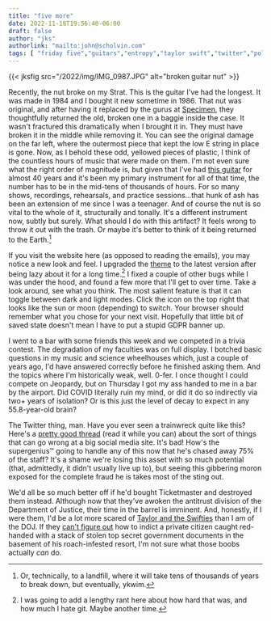 ```yaml
---
title: "five more"
date: 2022-11-18T19:56:40-06:00
draft: false
author: "jks"
authorlink: "mailto:john@scholvin.com"
tags: [ "friday five","guitars","entropy","taylor swift","twitter","politics","meta" ]
---
```


{{< jksfig src="/2022/img/IMG_0987.JPG"  alt="broken guitar nut" >}}

Recently, the nut broke on my Strat. This is the guitar I've had the longest. It was made in 1984 and I bought it new sometime in 1986. That nut was original, and after having it replaced by the gurus at [Specimen](https://www.specimenproducts.com/), they thoughtfully returned the old, broken one in a baggie inside the case. It wasn't fractured this dramatically when I brought it in. They must have broken it in the middle while removing it. You can see the original damage on the far left, where the outermost piece that kept the low E string in place is gone. Now, as I behold these odd, yellowed pieces of plastic, I think of the countless hours of music that were made on them. I'm not even sure what the right order of magnitude is, but given that I've had [this guitar](https://photos.app.goo.gl/YC5z3XqWz8JxFqr27) for almost 40 years and it's been my primary instrument for all of that time, the number has to be in the mid-tens of thousands of hours. For so many shows, recordings, rehearsals, and practice sessions...that hunk of ash has been an extension of me since I was a teenager. And of course the nut is so vital to the whole of it, structurally and tonally. It's a different instrument now, subtly but surely. What should I do with this artifact? It feels wrong to throw it out with the trash. Or maybe it's better to think of it being returned to the Earth.[^1]

If you visit the website here (as opposed to reading the emails), you may notice a new look and feel. I upgraded the [theme](https://github.com/dataCobra/hugo-vitae) to the latest version after being lazy about it for a long time.[^2] I fixed a couple of other bugs while I was under the hood, and found a few more that I'll get to over time. Take a look around, see what you think. The most salient feature is that it can toggle between dark and light modes. Click the icon on the top right that looks like the sun or moon (depending) to switch. Your browser should remember what you chose for your next visit. Hopefully that little bit of saved state doesn't mean I have to put a stupid GDPR banner up.

I went to a bar with some friends this week and we competed in a trivia contest. The degradation of my faculties was on full display. I botched basic questions in my music and science wheelhouses which, just a couple of years ago, I'd have answered correctly before he finished asking them. And the topics where I'm historically weak, well. 0-fer. I once thought I could compete on Jeopardy, but on Thursday I got my ass handed to me in a bar by the airport. Did COVID literally ruin my mind, or did it do so indirectly via two+ years of isolation? Or is this just the level of decay to expect in any 55.8-year-old brain?


The Twitter thing, man. Have you ever seen a trainwreck quite like this? Here's a [pretty good thread](https://twitter.com/MosquitoCapital/status/1593541177965678592) (read it while you can) about the sort of things that can go wrong at a big social media site. It's bad! How's the supergenius&trade; going to handle any of this now that he's chased away 75% of the staff? It's a shame we're losing this asset with so much potential (that, admittedly, it didn't usually live up to), but seeing this gibbering moron exposed for the complete fraud he is takes most of the sting out.

We'd all be so much better off if he'd bought Ticketmaster and destroyed them instead. Although now that they've awoken the antitrust division of the Department of Justice, their time in the barrel is imminent. And, honestly, if I were them, I'd be a lot more scared of [Taylor and the Swifties](https://www.theverge.com/2022/11/18/23466465/taylor-swift-eras-tour-ticketmaster-statement) than I am of the DOJ. If they [can't figure out](https://wapo.st/3ghbFM9) how to indict a private citizen caught red-handed with a stack of stolen top secret government documents in the basement of his roach-infested resort, I'm not sure what those boobs actually _can_ do.

[^1]: Or, technically, to a landfill, where it will take tens of thousands of years to break down, but eventually, ykwim.

[^2]: I was going to add a lengthy rant here about how hard that was, and how much I hate git. Maybe another time. 
